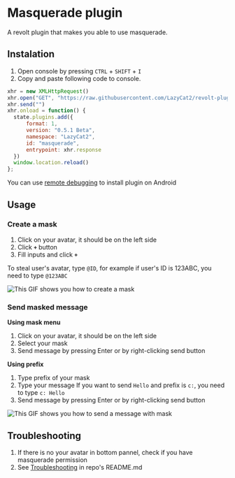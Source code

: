 # Masquerade plugin
A revolt plugin that makes you able to use masquerade.

## Instalation

1. Open console by pressing `CTRL` + `SHIFT` + `I`
2. Copy and paste following code to console.
```js
xhr = new XMLHttpRequest()
xhr.open("GET", "https://raw.githubusercontent.com/LazyCat2/revolt-plugins/main/masquerade/script.js")
xhr.send("")
xhr.onload = function() {
  state.plugins.add({
      format: 1,
      version: "0.5.1 Beta",
      namespace: "LazyCat2",
      id: "masquerade",
      entrypoint: xhr.response
  })
  window.location.reload()
};
```
You can use [remote debugging](https://developer.chrome.com/docs/devtools/remote-debugging) to install plugin on Android


## Usage
### Create a mask

1. Click on your avatar, it should be on the left side
2. Click **`+`** button
3. Fill inputs and click **`+`**

To steal user's avatar, type `@ID`, for example if user's ID is 123ABC, you need to type `@123ABC`

![This GIF shows you how to create a mask](https://cdn.revoltusercontent.com/attachments/SDDxYUuiQvL0BtR0qtMY7a9Ub2JgZhLHl8zb3x-c6c)

### Send masked message

**Using mask menu**
1. Click on your avatar, it should be on the left side
2. Select your mask
3. Send message by pressing Enter or by right-clicking send button

**Using prefix**
1. Type prefix of your mask
2. Type your message
   If you want to send `Hello` and prefix is `c:`, you need to type `c: Hello`
3. Send message by pressing Enter or by right-clicking send button

![This GIF shows you how to send a message with mask](https://autumn.revolt.chat/attachments/QCuLiNpqeXCLETmuf5ttPDpe17caGJl9XZqSDkDNAN/HowToSend.gif)

## Troubleshooting
1. If there is no your avatar in bottom pannel, check if you have masquerade permission
2. See [Troubleshooting](https://github.com/LazyCat2/revolt-plugins/#troubleshooting) in repo's README.md
